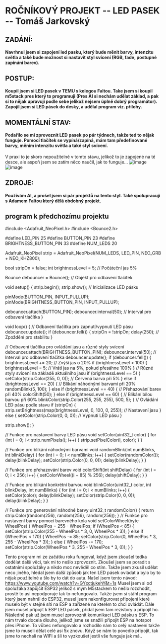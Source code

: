 # ROČNÍKOVÝ PROJEKT -- LED PASEK -- Tomáš Jarkovský

## ZADÁNÍ:
#### Navrhnul jsem si zapojení led pasku, který bude měnit barvy, intenzitu světla a také bude možnost si nastavit styl svícení (RGB, fade, postupné zapínání barev).



## POSTUP:
#### Koupil jsem si LED pasek v TEMU s kolegou Faltou. Take jsem si koupil m5stack pres který to programuji (Pres AI si nechám udělat základ, a pak si to nějak upravuji podle sebe jelikož nejsem úplně dobrý programátor). Zapojil jsem si LED pásek do desky, a udělal program viz. přílohy. 

## MOMENTÁLNÍ STAV:
#### Podařilo se mi zprovoznit LED pasek po pár týdnech, takže ted to nějak funguje. Pomocí tlačítek se vypíná/zapíná, mám tam předefinované barvy, měním intenzitu světla a také styl svícení.
V praxi to je skoro nepoužitelné v tomto stavu, jelikož to je zapojené na té desce, ale aspoň jsem se zatím něco naučil, jak to funguje...
![image](https://github.com/Xhomsik/Projekt-LED-pasek/assets/154555027/ece31aa5-28d1-47ee-b6b5-9ee1c31fcc60)
![image](https://github.com/Xhomsik/Projekt-LED-pasek/assets/154555027/b13d77d3-050d-411d-95f6-426535e62fcd)


## ZDROJE: 
#### Používám AI, a prošel jsem si pár projektů na tento styl. Také spolupracuji s Adamem Faltou který dělá obdobný projekt.

## program k předchozímu projektu


#include <Adafruit_NeoPixel.h>
#include <Bounce2.h>

#define LED_PIN 25
#define BUTTON_PIN 23
#define BRIGHTNESS_BUTTON_PIN 33
#define NUM_LEDS 20

Adafruit_NeoPixel strip = Adafruit_NeoPixel(NUM_LEDS, LED_PIN, NEO_GRB + NEO_KHZ800);

bool stripOn = false;
int brightnessLevel = 5; // Počáteční jas 5%

Bounce debouncer = Bounce(); // Objekt pro odbavení tlačítek

void setup() {
  strip.begin();
  strip.show(); // Inicializace LED pásku

  pinMode(BUTTON_PIN, INPUT_PULLUP);
  pinMode(BRIGHTNESS_BUTTON_PIN, INPUT_PULLUP);

  debouncer.attach(BUTTON_PIN);
  debouncer.interval(50); // Interval pro odbavení tlačítka
}

void loop() {
  // Odbavení tlačítka pro zapnutí/vypnutí LED pásu
  debouncer.update();
  if (debouncer.fell()) {
    stripOn = !stripOn;
    delay(250); // Zpoždění pro stabilitu
  }

  // Odbavení tlačítka pro ovládání jasu a různé styly svícení
  debouncer.attach(BRIGHTNESS_BUTTON_PIN);
  debouncer.interval(50); // Interval pro odbavení tlačítka
  debouncer.update();
  if (debouncer.fell()) {
    brightnessLevel += 20; // Zvýší jas o 20%
    if (brightnessLevel > 100) {
      brightnessLevel = 5; // Vrátí jas na 5%, pokud přesáhne 100%
    }
// Různé styly svícení na základě aktuálního jasu
    if (brightnessLevel == 5) {
      setColor(strip.Color(255, 0, 0)); // Červená barva při 5%
    } else if (brightnessLevel == 20) {
      // Blikání náhodnými barvami při 20%
      randomBlink(5, 100);
    } else if (brightnessLevel == 40) {
      // Přehazování barev při 40%
      colorShift(50);
    } else if (brightnessLevel == 60) {
      // Blikání bílou barvou při 60%
      blinkColor(strip.Color(255, 255, 255), 500, 5);
    }
  // Ovládání LED pásu podle stavu
  if (stripOn) {
    strip.setBrightness(map(brightnessLevel, 0, 100, 0, 255)); // Nastavení jasu
  } else {
    setColor(strip.Color(0, 0, 0)); // Vypnutí LED pásu
  }

  strip.show();
}

// Funkce pro nastavení barvy LED pásu
void setColor(uint32_t color) {
  for (int i = 0; i < strip.numPixels(); i++) {
    strip.setPixelColor(i, color);
  }
}

// Funkce pro blikání náhodnými barvami
void randomBlink(int numBlinks, int blinkDelay) {
  for (int i = 0; i < numBlinks; i++) {
    setColor(randomColor());
    delay(blinkDelay);
    setColor(strip.Color(0, 0, 0));
    delay(blinkDelay);
  }
}

// Funkce pro přehazování barev
void colorShift(int shiftDelay) {
  for (int i = 0; i < 256; i++) {
    setColorWheel((i + 85) % 256);
    delay(shiftDelay);
  }
}

// Funkce pro blikání konkrétní barvou
void blinkColor(uint32_t color, int blinkDelay, int numBlinks) {
  for (int i = 0; i < numBlinks; i++) {
    setColor(color);
    delay(blinkDelay);
    setColor(strip.Color(0, 0, 0));
    delay(blinkDelay);
  }
}

// Funkce pro generování náhodné barvy
uint32_t randomColor() {
  return strip.Color(random(256), random(256), random(256));
}
// Funkce pro nastavení barvy pomocí barevného kola
void setColorWheel(byte WheelPos) {
  WheelPos = 255 - WheelPos;
  if (WheelPos < 85) {
    setColor(strip.Color(255 - WheelPos * 3, 0, WheelPos * 3));
  } else if (WheelPos < 170) {
    WheelPos -= 85;
    setColor(strip.Color(0, WheelPos * 3, 255 - WheelPos * 3));
  } else {
    WheelPos -= 170;
    setColor(strip.Color(WheelPos * 3, 255 - WheelPos * 3, 0));
  }
}

Tento program mi ze začátku roku fungoval, když jsem zkoušel tedka dodělat další věci, tak mi to nešlo zprovoznit. Zkoušel jsem se poradit s ostatními spolužáky a nikdo moc nevěděl co stím.
Takže jsem zkusil udělat neco jiného, hledal jsem další způsob jak ten LED pásek ovládat a bylo by to nějak použitelné a šlo by to dát do auta. Našel jsem tento návod: https://www.youtube.com/watch?v=GYxctjukehY&t=1s
Musel jsem si od spolužáka zapůjčit ESP32 jelikož s mým M5stackem to nešlo rozchodit, prostě to asi nepodporuje tak to nefungovalo.
Takže jsem si stáhl program který jsem nahrál do ESP32, musel jsem nakonfigurovat připojení které muselo být v stejné sítí na ESP a zařízené na kterém to chci ovládát. Dále jsem musel připojit k ESP LED pásek, 
přidal jsem tam rezistory a připojil ho. Následně pak už jsem musel zprovoznit komunikaci LED pásku s ESP. To nám trvalo docela dlouho, jelikož jsme se snažili připojit ESP na hotspot přes iPhone. To vůbec
nefungovalo a rozhodilo nám to celý nastavení takže jsme to museli dělat celé asi 5x znovu. Když se nám to povedlo připojit, tak jsme to nechali na WIFI a šli to vyzkoušet jestli vše funguje jak má..





































































































































